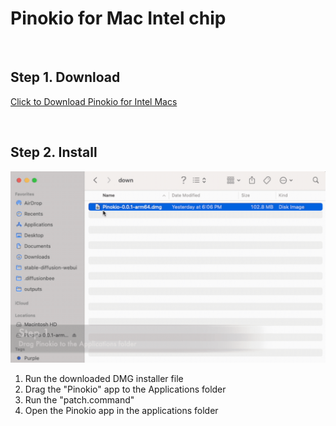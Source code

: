 # Pinokio for Mac Intel chip

<br>

## Step 1. Download

<a href="https://github.com/pinokiocomputer/pinokio/releases/download/0.0.78/Pinokio-0.0.78.dmg" class='btn'>Click to Download Pinokio for Intel Macs</a>

<br>

## Step 2. Install

![macinstall.gif](macinstall.gif)

1. Run the downloaded DMG installer file
2. Drag the "Pinokio" app to the Applications folder
3. Run the "patch.command"
4. Open the Pinokio app in the applications folder

